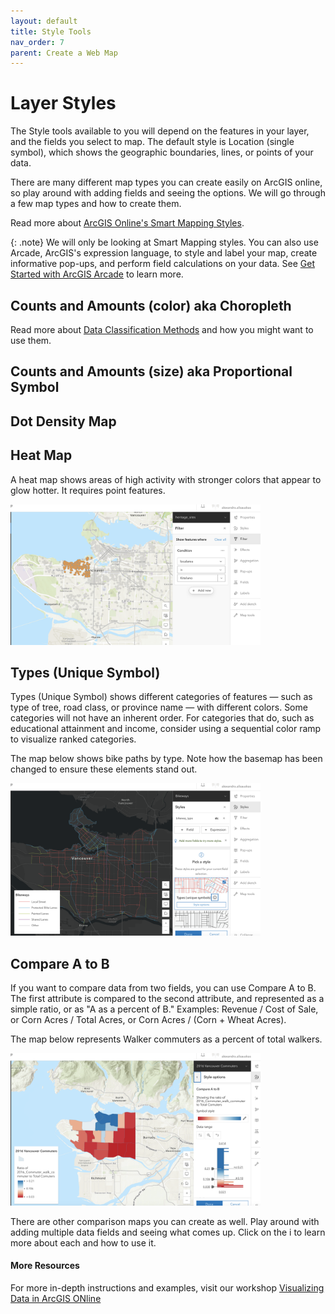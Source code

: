 ```yaml
---
layout: default
title: Style Tools
nav_order: 7
parent: Create a Web Map
---
```


# Layer Styles
The Style tools available to you will depend on the features in your layer, and the fields you select to map. The default style is Location (single symbol), which shows the geographic boundaries, lines, or points of your data.
 
There are many different map types you can create easily on ArcGIS online, so play around with adding fields and seeing the options. We will go through a few map types and how to create them.

Read more about [ArcGIS Online's Smart Mapping Styles](https://doc.arcgis.com/en/arcgis-online/create-maps/apply-styles-mv.htm).

{: .note} 
We will only be looking at Smart Mapping styles. You can also use Arcade, ArcGIS's expression language,
to style and label your map, create informative pop-ups, and perform field calculations on your data. See [Get Started with ArcGIS Arcade](https://learn.arcgis.com/en/projects/get-started-with-arcgis-arcade/) to learn more.


## Counts and Amounts (color) aka Choropleth


Read more about [Data Classification Methods](https://pro.arcgis.com/en/pro-app/latest/help/mapping/layer-properties/data-classification-methods.htm) and how you might want to use them.


## Counts and Amounts (size) aka Proportional Symbol

## Dot Density Map

## Heat Map
A heat map shows areas of high activity with stronger colors that appear to glow hotter. It requires point features.

<img src="images/Filter_Heritage.png" alt="fig1" style="width:400px;"/>

## Types (Unique Symbol)
Types (Unique Symbol) shows different categories of features — such as type of tree, road class, or province name — with different colors. Some categories will not have an inherent order. For categories that do, such as educational attainment and income, consider using a sequential color ramp to visualize ranked categories.

The map below shows bike paths by type. Note how the basemap has been changed to ensure these elements stand out.

<img src="images/TypeUnique.png" alt="fig1" style="width:400px;"/>

## Compare A to B
If you want to compare data from two fields, you can use Compare A to B. The first attribute is compared to the second attribute, and represented as a simple ratio, or as "A as a percent of B." Examples: Revenue / Cost of Sale, or Corn Acres / Total Acres, or Corn Acres / (Corn + Wheat Acres).

The map below represents Walker commuters as a percent of total walkers.

<img src="images/ConpareMap.png" alt="fig1" style="width:400px;"/>

There are other comparison maps you can create as well. Play around with adding multiple data fields and seeing what comes up. Click on the i to learn more about each and how to use it.

#### More Resources
For more in-depth instructions and examples, visit our workshop [Visualizing Data in ArcGIS ONline](https://ubc-library-rc.github.io/intro-AGOL/)
